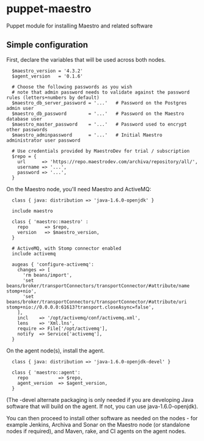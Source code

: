 puppet-maestro
==============

Puppet module for installing Maestro and related software

Simple configuration
--------------------

First, declare the variables that will be used across both nodes.

```
  $maestro_version = '4.3.2'
  $agent_version   = '0.1.6'
  
  # Choose the following passwords as you wish  
  # note that admin password needs to validate against the password rules (letters+numbers by default)
  $maestro_db_server_password = '...'   # Password on the Postgres admin user
  $maestro_db_password        = '...'   # Password on the Maestro database user
  $maestro_master_password    = '...'   # Password used to encrypt other passwords
  $maestro_adminpassword      = '...'   # Initial Maestro administrator user password
  
  # Use credentials provided by MaestroDev for trial / subscription
  $repo = {
    url      => 'https://repo.maestrodev.com/archiva/repository/all/',
    username => '...',
    password => '...',
  }
```

On the Maestro node, you'll need Maestro and ActiveMQ:

```
  class { java: distribution => 'java-1.6.0-openjdk' }

  include maestro

  class { 'maestro::maestro' :
    repo      => $repo,
    version   => $maestro_version,
  }

  # ActiveMQ, with Stomp connector enabled
  include activemq

  augeas { 'configure-activemq':
    changes => [
      'rm beans/import',
      'set beans/broker/transportConnectors/transportConnector/#attribute/name stomp+nio',
      'set beans/broker/transportConnectors/transportConnector/#attribute/uri stomp+nio://0.0.0.0:61613?transport.closeAsync=false',
    ],
    incl    => '/opt/activemq/conf/activemq.xml',
    lens    => 'Xml.lns',
    require => File['/opt/activemq'],
    notify  => Service['activemq'],
  }
```

On the agent node(s), install the agent.

```
  class { java: distribution => 'java-1.6.0-openjdk-devel' }

  class { 'maestro::agent':
    repo           => $repo,
    agent_version  => $agent_version,
  }
```

(The -devel alternate packaging is only needed if you are developing Java
software that will build on the agent. If not, you can use
java-1.6.0-openjdk).

You can then proceed to install other software as needed on the nodes - for
example Jenkins, Archiva and Sonar on the Maestro node (or standalone nodes
if required), and Maven, rake, and CI agents on the agent nodes.
